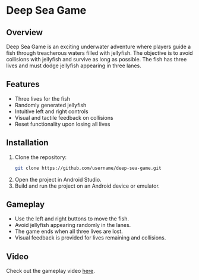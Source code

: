 # Deep Sea Game

## Overview

Deep Sea Game is an exciting underwater adventure where players guide a fish through treacherous waters filled with jellyfish. The objective is to avoid collisions with jellyfish and survive as long as possible. The fish has three lives and must dodge jellyfish appearing in three lanes.

## Features

- Three lives for the fish
- Randomly generated jellyfish
- Intuitive left and right controls
- Visual and tactile feedback on collisions
- Reset functionality upon losing all lives

## Installation

1. Clone the repository:
   ```bash
   git clone https://github.com/username/deep-sea-game.git
   ```
2. Open the project in Android Studio.
3. Build and run the project on an Android device or emulator.

## Gameplay

- Use the left and right buttons to move the fish.
- Avoid jellyfish appearing randomly in the lanes.
- The game ends when all three lives are lost.
- Visual feedback is provided for lives remaining and collisions.

## Video

Check out the gameplay video [here](https://drive.google.com/file/d/10y4ONk8eZoHBLJUunhoD9xW7-IS0mYZg/view?usp=sharing).

